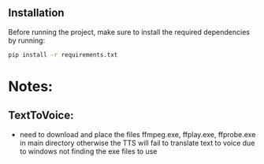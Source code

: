 ## Installation

Before running the project, make sure to install the required dependencies by running:

```bash
pip install -r requirements.txt
```


# Notes:
## TextToVoice:
- need to download and place the files ffmpeg.exe, ffplay.exe, ffprobe.exe in main directory
otherwise the TTS will fail to translate text to voice due to windows not finding the exe files to use

